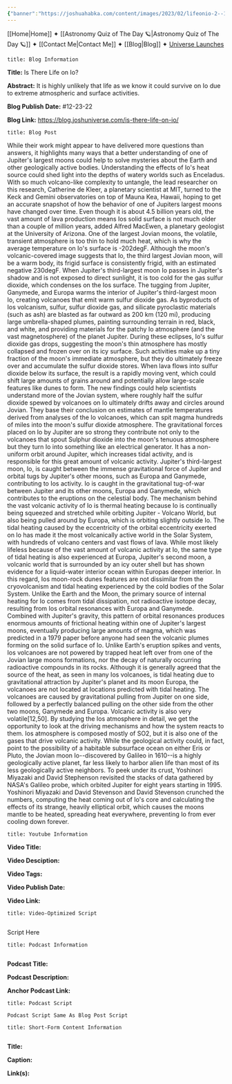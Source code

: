 ```yaml
---
{"banner":"https://joshuahabka.com/content/images/2023/02/lifeonio-2--1-.webp","banner_x":0.5,"dg-publish":true,"permalink":"/blog/is-there-life-on-io/","dgPassFrontmatter":true,"noteIcon":"","created":"","updated":""}
---
```




<div class="transclusion internal-embed is-loaded"><div class="markdown-embed">



[[Home\|Home]] ✦ [[Astronomy Quiz of The Day 🪐\|Astronomy Quiz of The Day 🪐]] ✦ [[Contact Me\|Contact Me]] ✦ [[Blog\|Blog]] ✦ [Universe Launches](https://stardashusa.com/)


</div></div>


```ad-info
title: Blog Information
```

**Title:** Is There Life on Io?

**Abstract:** It is highly unlikely that life as we know it could survive on Io due to extreme atmospheric and surface activities.

**Blog Publish Date:** #12-23-22

**Blog Link:** https://blog.joshuniverse.com/is-there-life-on-io/

```ad-abstract
title: Blog Post
```

While their work might appear to have delivered more questions than answers, it highlights many ways that a better understanding of one of Jupiter's largest moons could help to solve mysteries about the Earth and other geologically active bodies. Understanding the effects of Io's heat source could shed light into the depths of watery worlds such as Enceladus. With so much volcano-like complexity to untangle, the lead researcher on this research, Catherine de Kleer, a planetary scientist at MIT, turned to the Keck and Gemini observatories on top of Mauna Kea, Hawaii, hoping to get an accurate snapshot of how the behavior of one of Jupiters largest moons have changed over time.
Even though it is about 4.5 billion years old, the vast amount of lava production means Ios solid surface is not much older than a couple of million years, added Alfred MacEwen, a planetary geologist at the University of Arizona. One of the largest Jovian moons, the volatile, transient atmosphere is too thin to hold much heat, which is why the average temperature on Io's surface is -202degF. Although the moon's volcanic-covered image suggests that Io, the third largest Jovian moon, will be a warm body, its frigid surface is consistently frigid, with an estimated negative 230degF.
When Jupiter's third-largest moon Io passes in Jupiter's shadow and is not exposed to direct sunlight, it is too cold for the gas sulfur dioxide, which condenses on the Ios surface. The tugging from Jupiter, Ganymede, and Europa warms the interior of Jupiter's third-largest moon Io, creating volcanoes that emit warm sulfur dioxide gas. As byproducts of Ios volcanism, sulfur, sulfur dioxide gas, and silicate pyroclastic materials (such as ash) are blasted as far outward as 200 km (120 mi), producing large umbrella-shaped plumes, painting surrounding terrain in red, black, and white, and providing materials for the patchy Io atmosphere (and the vast magnetosphere) of the planet Jupiter.
During these eclipses, Io's sulfur dioxide gas drops, suggesting the moon's thin atmosphere has mostly collapsed and frozen over on its icy surface. Such activities make up a tiny fraction of the moon's immediate atmosphere, but they do ultimately freeze over and accumulate the sulfur dioxide stores. When lava flows into sulfur dioxide below its surface, the result is a rapidly moving vent, which could shift large amounts of grains around and potentially allow large-scale features like dunes to form.
The new findings could help scientists understand more of the Jovian system, where roughly half the sulfur dioxide spewed by volcanoes on Io ultimately drifts away and circles around Jovian.
They base their conclusion on estimates of mantle temperatures derived from analyses of the Io volcanoes, which can spit magma hundreds of miles into the moon's sulfur dioxide atmosphere.
The gravitational forces placed on Io by Jupiter are so strong they contribute not only to the volcanoes that spout Sulphur dioxide into the moon's tenuous atmosphere but they turn Io into something like an electrical generator. It has a non-uniform orbit around Jupiter, which increases tidal activity, and is responsible for this great amount of volcanic activity. Jupiter's third-largest moon, Io, is caught between the immense gravitational force of Jupiter and orbital tugs by Jupiter's other moons, such as Europa and Ganymede, contributing to Ios activity.
Io is caught in the gravitational tug-of-war between Jupiter and its other moons, Europa and Ganymede, which contributes to the eruptions on the celestial body. The mechanism behind the vast volcanic activity of Io is thermal heating because Io is continually being squeezed and stretched while orbiting Jupiter - Volcano World, but also being pulled around by Europa, which is orbiting slightly outside Io. The tidal heating caused by the eccentricity of the orbital eccentricity exerted on Io has made it the most volcanically active world in the Solar System, with hundreds of volcano centers and vast flows of lava.
While most likely lifeless because of the vast amount of volcanic activity at Io, the same type of tidal heating is also experienced at Europa, Jupiter's second moon, a volcanic world that is surrounded by an icy outer shell but has shown evidence for a liquid-water interior ocean within Europas deeper interior. In this regard, Ios moon-rock dunes features are not dissimilar from the cryovolcanism and tidal heating experienced by the cold bodies of the Solar System.
Unlike the Earth and the Moon, the primary source of internal heating for Io comes from tidal dissipation, not radioactive isotope decay, resulting from Ios orbital resonances with Europa and Ganymede. Combined with Jupiter's gravity, this pattern of orbital resonances produces enormous amounts of frictional heating within one of Jupiter's largest moons, eventually producing large amounts of magma, which was predicted in a 1979 paper before anyone had seen the volcanic plumes forming on the solid surface of Io.
Unlike Earth's eruption spikes and vents, Ios volcanoes are not powered by trapped heat left over from one of the Jovian large moons formations, nor the decay of naturally occurring radioactive compounds in its rocks. Although it is generally agreed that the source of the heat, as seen in many Ios volcanoes, is tidal heating due to gravitational attraction by Jupiter's planet and its moon Europa, the volcanoes are not located at locations predicted with tidal heating. The volcanoes are caused by gravitational pulling from Jupiter on one side, followed by a perfectly balanced pulling on the other side from the other two moons, Ganymede and Europa.
Volcanic activity is also very volatile[12,50]. By studying the Ios atmosphere in detail, we get the opportunity to look at the driving mechanisms and how the system reacts to them. Ios atmosphere is composed mostly of SO2, but it is also one of the gases that drive volcanic activity.
While the geological activity could, in fact, point to the possibility of a habitable subsurface ocean on either Eris or Pluto, the Jovian moon Io--discovered by Galileo in 1610--is a highly geologically active planet, far less likely to harbor alien life than most of its less geologically active neighbors. To peek under its crust, Yoshinori Miyazaki and David Stephenson revisited the stacks of data gathered by NASA's Galileo probe, which orbited Jupiter for eight years starting in 1995. Yoshinori Miyazaki and David Stevenson and David Stevenson crunched the numbers, computing the heat coming out of Io's core and calculating the effects of its strange, heavily elliptical orbit, which causes the moons mantle to be heated, spreading heat everywhere, preventing Io from ever cooling down forever.

```ad-info
title: Youtube Information
```

**Video Title:**

**Video Desciption:**

**Video Tags:**

**Video Publish Date:**

**Video Link:**

```ad-abstract
title: Video-Optimized Script


```

Script Here

```ad-info
title: Podcast Information


```

**Podcast Title:**

**Podcast Description:**

**Anchor Podcast Link:**

```ad-info
title: Podcast Script

Podcast Script Same As Blog Post Script

```


```ad-info
title: Short-Form Content Information


```

**Title:**

**Caption:**

**Link(s):**


